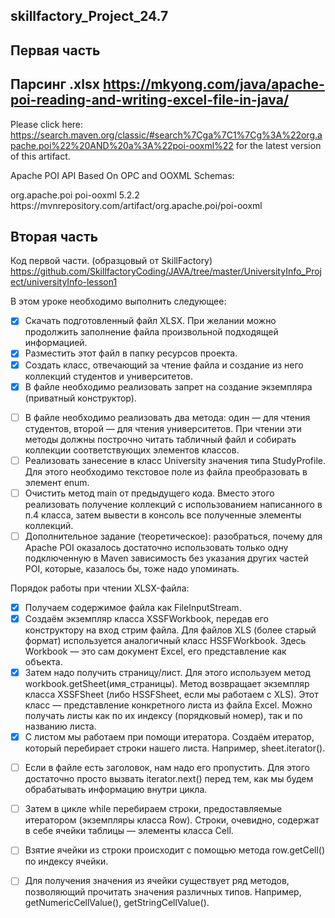 skillfactory_Project_24.7
---

Первая часть
--

Парсинг .xlsx
https://mkyong.com/java/apache-poi-reading-and-writing-excel-file-in-java/
--

Please click here: 
https://search.maven.org/classic/#search%7Cga%7C1%7Cg%3A%22org.apache.poi%22%20AND%20a%3A%22poi-ooxml%22
for the latest version of this artifact.

Apache POI API Based On OPC and OOXML Schemas:
<!-- https://mvnrepository.com/artifact/org.apache.poi/poi-ooxml -->
<dependency>
    <groupId>org.apache.poi</groupId>
    <artifactId>poi-ooxml</artifactId>
    <version>5.2.2</version>
</dependency>
https://mvnrepository.com/artifact/org.apache.poi/poi-ooxml

Вторая часть
--
Код первой части. (образцовый от SkillFactory)
https://github.com/SkillfactoryCoding/JAVA/tree/master/UniversityInfo_Project/universityInfo-lesson1

В этом уроке необходимо выполнить следующее:
+ [X] Скачать подготовленный файл XLSX. При желании можно продолжить заполнение файла произвольной подходящей информацией.
+ [X] Разместить этот файл в папку ресурсов проекта.
+ [X] Создать класс, отвечающий за чтение файла и создание из него коллекций студентов и университетов.
+ [X] В файле необходимо реализовать запрет на создание экземпляра (приватный конструктор).
- [ ] В файле необходимо реализовать два метода: один — для чтения студентов, второй — для чтения университетов. При чтении эти методы должны построчно читать табличный файл и собирать коллекции соответствующих элементов классов.
- [ ] Реализовать занесение в класс University значения типа StudyProfile. Для этого необходимо текстовое поле из файла преобразовать в элемент enum.
- [ ] Очистить метод main от предыдущего кода. Вместо этого реализовать получение коллекций с использованием написанного в п.4 класса, затем вывести в консоль все полученные элементы коллекций.
- [ ] Дополнительное задание (теоретическое): разобраться, почему для Apache POI оказалось достаточно использовать только одну подключенную в Maven зависимость без указания других частей POI, которые, казалось бы, тоже надо упоминать.

Порядок работы при чтении XLSX-файла:
+ [X] Получаем содержимое файла как FileInputStream.
+ [X] Создаём экземпляр класса XSSFWorkbook, передав его конструктору на вход стрим файла. Для файлов XLS (более старый формат) используется аналогичный класс HSSFWorkbook.
  Здесь Workbook — это сам документ Excel, его представление как объекта.
+ [X] Затем надо получить страницу/лист. Для этого используем метод workbook.getSheet(имя_страницы). Метод возвращает экземпляр класса XSSFSheet (либо HSSFSheet, если мы работаем с XLS).
  Этот класс — представление конкретного листа из файла Excel. Можно получать листы как по их индексу (порядковый номер), так и по названию листа.
+ [X] С листом мы работаем при помощи итератора. Создаём итератор, который перебирает строки нашего листа. Например, sheet.iterator().
- [ ] Если в файле есть заголовок, нам надо его пропустить. Для этого достаточно просто вызвать iterator.next() перед тем, как мы будем обрабатывать информацию внутри цикла.
- [ ] Затем в цикле while перебираем строки, предоставляемые итератором (экземпляры класса Row). Строки, очевидно, содержат в себе ячейки таблицы — элементы класса Cell.
- [ ] Взятие ячейки из строки происходит с помощью метода row.getCell() по индексу ячейки.
- [ ] Для получения значения из ячейки существует ряд методов, позволяющий прочитать значения различных типов. Например, getNumericCellValue(), getStringCellValue().


